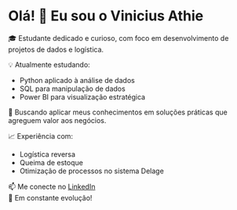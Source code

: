 # Olá! 👋 Eu sou o Vinicius Athie

🎓 Estudante dedicado e curioso, com foco em desenvolvimento de projetos de dados e logística.

💡 Atualmente estudando:
- Python aplicado à análise de dados
- SQL para manipulação de dados
- Power BI para visualização estratégica

🚀 Buscando aplicar meus conhecimentos em soluções práticas que agreguem valor aos negócios.

📈 Experiência com:
- Logística reversa
- Queima de estoque
- Otimização de processos no sistema Delage

📫 Me conecte no [LinkedIn](https://www.linkedin.com/in/seu-usuario-aqui)  
🌱 Em constante evolução!
